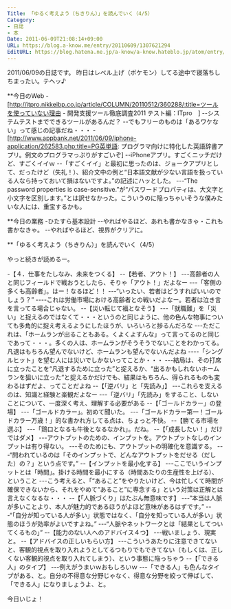 ```yaml
---
Title: 「ゆるく考えよう（ちきりん）」を読んでいく（4/5）
Category:
- 日誌
- 本
Date: 2011-06-09T21:08:14+09:00
URL: https://blog.a-know.me/entry/20110609/1307621294
EditURL: https://blog.hatena.ne.jp/a-know/a-know.hateblo.jp/atom/entry/12921228815727979635
---
```



2011/06/09の日誌です。
昨日はレベル上げ（ポケモン）してる途中で寝落ちしちまったい。テヘッ♪


**今日のWeb
-[http://itpro.nikkeibp.co.jp/article/COLUMN/20110512/360288/:title=ツールを使っていない理由 - 開発支援ツール徹底調査2011 テスト編：ITpro　]
--システムテストまでできるツールがあるんだ？
--でもフリーのものは「あるワケない」って感じの記事だね・・・
-[http://www.appbank.net/2011/06/09/iphone-application/262583.php:title=PG英単語: プログラマ向けに特化した英語辞書アプリ。例文のプログラマっぷりがすごいぞ]
--iPhoneアプリ。すごくニッチだけど、すごくイイｗ
--「すごくイイ」と最初に思ったのは、ジョークアプリとして、だったけど（失礼！）、紹介文中の例と“日本語文献が少ない言語を扱っている人なら持っておいて損はないですよ。”の記述にハッとした。
---“The password properties is case-sensitive.”が“パスワードプロパティは、大文字と小文字を区別します。”とは訳せなかった。こういうのに陥っちゃいそうな僕みたいな人には、重宝するかも。


**今日の業務
-ひたすら基本設計
--やればやるほど、あれも書かなきゃ・これも書かなきゃ。
--やればやるほど、視界がクリアに。


**「ゆるく考えよう（ちきりん）」を読んでいく（4/5）

やっと続きが読めるー。

-【４．仕事をたしなみ、未来をつくる】
--【若者、アウト！】
---高齢者の人と同じフィールドで戦おうとしたら、そりゃ「アウト！」だよなー
---「客側の多くも高齢者」。はー！なるほど！！
---“いったい、若者はどうすればいいのでしょう？”
----これは労働市場における高齢者との戦いだよなー。若者は泣き言を言ってる場合じゃない。
--【災い転じて福となそう】
---「就職難」を「災い」と捉えるのではなくて・・・というのと同じように、他の色んな物事についても多角的に捉え考えるようにしたほうが、いろいろと捗るんだろな
---ただこれは、「ホームランが出ることもある。くよくよすんな」って言ってるのと同じであって・・・。多くの人は、ホームランがそうそうでないことをわかってる。凡退はもちろん望んでないけど、ホームランも望んでないんだよね
----「シングルヒット」を望む人には災いでしかないってことか・・・
---結局は、その打席に立ったことを“凡退するために立った”と捉えるか、“出るかもしれないホームランを狙いに立った”と捉えるかだけでも、結果はもちろん、得られるものも変わるはずだよ、ってことだよね
--【「逆バリ」と「先読み」】
---これらを支えるのは、知識と経験と楽観だよなー
---「逆バリ」「先読み」をすること、しないことについて、一度深く考え、理解する必要がある
--【「ゴールドカラー」の登場】
---「ゴールドカラー」。初めて聞いた。
---「ゴールドカラー第一！ゴールドカラー万歳！」的な書かれ方してる点は、ちょっと不快。
--【勝てる市場を選ぶ】
---「鶏口となるも牛後となるなかれ」。だね。
--【「成長したい！」だけではダメ】
---アウトプットのための、インプットを。アウトプットなしのインプットは有り得ない。
---そのためにも、アウトプットの明確化を意識する。
---“問われているのは「そのインプットで、どんなアウトプットをだせる（だした）の？」という点です。”
--【インプットを最小化する】
---ここでいうインプットとは「時間」。掛ける時間を最小にする（時間あたりの生産性を上げる）、ということ
---こう考えると、「“あること”をやりたいけど、今は忙しくて時間が確保できないから、それをやめて“あること”に専念する」という対策は正解とは言えなくなるな・・・
--【「人脈づくり」はたぶん無意味です】
---“本当は人脈が多いことより、本人が魅力的であるほうがよほど意味があるはずです。”
---“「自分が知っている人が多い」状態ではなく、「自分を知っている人が多い」状態のほうが効率がよいですよね。”
---“人脈やネットワークとは「結果としてついてくるもの」”
--【能力のない人へのアドバイス４つ】
---戦いましょう、現実と。
--【アドバイスの正しいもらい方】
---こういうあたりに注意できてないと、客観的視点を取り入れようとしてるつもりでもできてない（もしくは、正しくない客観的視点を取り入れてしまう）、という事態に陥っちゃう
--【「できる人」のタイプ】
---例えがうまいｗおもしろいｗ
---「できる人」も色んなタイプがある、と。自分の不得意な分野じゃなく、得意な分野を絞って伸ばして、「できる人」になりましょうよ、と。



今日いじょ！


<script src="https://moshi-moshi.moshimo.works/moshimoshi/a_know_blog/20110609-1307621294?title=%E3%80%8C%E3%82%86%E3%82%8B%E3%81%8F%E8%80%83%E3%81%88%E3%82%88%E3%81%86%EF%BC%88%E3%81%A1%E3%81%8D%E3%82%8A%E3%82%93%EF%BC%89%E3%80%8D%E3%82%92%E8%AA%AD%E3%82%93%E3%81%A7%E3%81%84%E3%81%8F%EF%BC%884/5%EF%BC%89"></script>
